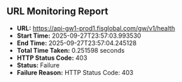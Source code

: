 ## URL Monitoring Report

- **URL:** https://api-gw1-prod1.fisglobal.com/gw/v1/health
- **Start Time:** 2025-09-27T23:57:03.993530
- **End Time:** 2025-09-27T23:57:04.245128
- **Total Time Taken:** 0.251598 seconds
- **HTTP Status Code:** 403
- **Status:** Failure
- **Failure Reason:** HTTP Status Code: 403
